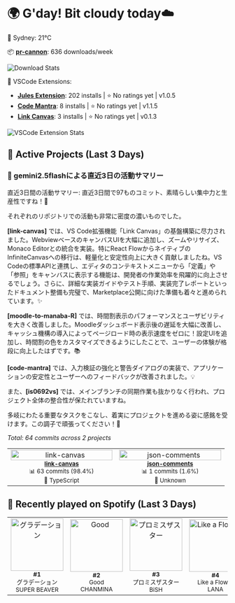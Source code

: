 <!-- weather-greeting:start -->
# 🌍 G'day! Bit cloudy today☁️
📍 Sydney: 21°C
<!-- weather-greeting:end -->

<!-- stats:start -->
📦 **[pr-cannon](https://github.com/is0692vs/pr-cannon)**: 636 downloads/week

![Download Stats](https://quickchart.io/chart?c=%7B%22type%22%3A%22line%22%2C%22data%22%3A%7B%22labels%22%3A%5B%222025-10-24%22%2C%222025-10-25%22%2C%222025-10-26%22%2C%222025-10-27%22%2C%222025-10-28%22%2C%222025-10-29%22%2C%222025-10-30%22%5D%2C%22datasets%22%3A%5B%7B%22label%22%3A%22pr-cannon%22%2C%22data%22%3A%5B366%2C366%2C589%2C601%2C613%2C634%2C636%5D%2C%22borderColor%22%3A%22%23FF6384%22%2C%22backgroundColor%22%3A%22transparent%22%2C%22tension%22%3A0.4%7D%5D%7D%2C%22options%22%3A%7B%22title%22%3A%7B%22display%22%3Atrue%2C%22text%22%3A%22npm%20Weekly%20Downloads%22%7D%2C%22scales%22%3A%7B%22yAxes%22%3A%5B%7B%22ticks%22%3A%7B%22beginAtZero%22%3Atrue%7D%7D%5D%7D%7D%7D&width=800&height=400)
<!-- stats:end -->

<!-- vscode-stats:start -->
🚀 VSCode Extensions:
- **[Jules Extension](https://github.com/is0692vs/jules-extension)**: 202 installs | ⭐ No ratings yet | v1.0.5
- **[Code Mantra](https://github.com/is0692vs/code-mantra)**: 8 installs | ⭐ No ratings yet | v1.1.5
- **[Link Canvas](https://github.com/is0692vs/link-canvas)**: 3 installs | ⭐ No ratings yet | v0.1.3

![VSCode Extension Stats](https://quickchart.io/chart?c=%7B%22type%22%3A%22line%22%2C%22data%22%3A%7B%22labels%22%3A%5B%222025-10-24%22%2C%222025-10-25%22%2C%222025-10-26%22%2C%222025-10-27%22%2C%222025-10-28%22%2C%222025-10-29%22%2C%222025-10-30%22%5D%2C%22datasets%22%3A%5B%7B%22label%22%3A%22Jules%20Extension%22%2C%22data%22%3A%5B86%2C86%2C108%2C125%2C129%2C184%2C202%5D%2C%22borderColor%22%3A%22%239966FF%22%2C%22backgroundColor%22%3A%22transparent%22%2C%22tension%22%3A0.4%7D%2C%7B%22label%22%3A%22Code%20Mantra%22%2C%22data%22%3A%5B0%2C0%2C5%2C7%2C7%2C8%2C8%5D%2C%22borderColor%22%3A%22%23FF9F40%22%2C%22backgroundColor%22%3A%22transparent%22%2C%22tension%22%3A0.4%7D%2C%7B%22label%22%3A%22Link%20Canvas%22%2C%22data%22%3A%5B0%2C0%2C0%2C0%2C0%2C0%2C3%5D%2C%22borderColor%22%3A%22%23FF6384%22%2C%22backgroundColor%22%3A%22transparent%22%2C%22tension%22%3A0.4%7D%5D%7D%2C%22options%22%3A%7B%22title%22%3A%7B%22display%22%3Atrue%2C%22text%22%3A%22VSCode%20Extension%20Installs%22%7D%2C%22scales%22%3A%7B%22yAxes%22%3A%5B%7B%22ticks%22%3A%7B%22beginAtZero%22%3Atrue%7D%7D%5D%7D%7D%7D&width=800&height=400)
<!-- vscode-stats:end -->

<!-- active-projects:start -->
## 🔨 Active Projects (Last 3 Days)

### 🤖 gemini2.5flashによる直近3日の活動サマリー

直近3日間の活動サマリー:
直近3日間で97ものコミット、素晴らしい集中力と生産性ですね！🚀

それぞれのリポジトリでの活動も非常に密度の濃いものでした。

**[link-canvas]** では、VS Code拡張機能「Link Canvas」の基盤構築に尽力されました。WebviewベースのキャンバスUIを大幅に追加し、ズームやリサイズ、Monaco Editorとの統合を実装。特にReact FlowからネイティブのInfiniteCanvasへの移行は、軽量化と安定性向上に大きく貢献しましたね。VS Codeの標準APIと連携し、エディタのコンテキストメニューから「定義」や「参照」をキャンバスに表示する機能は、開発者の作業効率を飛躍的に向上させるでしょう。さらに、詳細な実装ガイドやテスト手順、実装完了レポートといったドキュメント整備も完璧で、Marketplace公開に向けた準備も着々と進められています。✨

**[moodle-to-manaba-R]** では、時間割表示のパフォーマンスとユーザビリティを大きく改善しました。Moodleダッシュボード表示後の遅延を大幅に改善し、キャッシュ機構の導入によってページロード時の表示速度をゼロに！設定UIを追加し、時間割の色をカスタマイズできるようにしたことで、ユーザーの体験が格段に向上したはずです。📚

**[code-mantra]** では、入力検証の強化と警告ダイアログの実装で、アプリケーションの安定性とユーザーへのフィードバックが改善されました。💡

また、**[is0692vs]** では、メインブランチの同期作業も抜かりなく行われ、プロジェクト全体の整合性が保たれていますね。

多岐にわたる重要なタスクをこなし、着実にプロジェクトを進める姿に感銘を受けます。この調子で頑張ってください！💪

_Total: 64 commits across 2 projects_

<table>
  <tr>
    <td align="center" width="33%">
      <a href="https://github.com/is0692vs/link-canvas" target="_blank">
        <img src="https://opengraph.githubassets.com/1/is0692vs/link-canvas" alt="link-canvas" width="100%" />
      </a>
      <br />
      <sub><strong><a href="https://github.com/is0692vs/link-canvas" target="_blank">link-canvas</a></strong></sub>
      <br />
      <sub>📊 63 commits (98.4%)</sub>
      <br />
      <sub>🔷 TypeScript </sub>
    </td>
    <td align="center" width="33%">
      <a href="https://github.com/is0692vs/json-comments" target="_blank">
        <img src="https://opengraph.githubassets.com/1/is0692vs/json-comments" alt="json-comments" width="100%" />
      </a>
      <br />
      <sub><strong><a href="https://github.com/is0692vs/json-comments" target="_blank">json-comments</a></strong></sub>
      <br />
      <sub>📊 1 commits (1.6%)</sub>
      <br />
      <sub>📄 Unknown </sub>
    </td>
  </tr>
</table>

<!-- active-projects:end -->

<!-- spotify:start -->
## 🎵 Recently played on Spotify (Last 3 Days)

<table>
  <tr>
    <td align="center">
      <a href="https://open.spotify.com/track/79z4gwvetIY6Du3qx9fyPF" target="_blank">
        <img src="https://i.scdn.co/image/ab67616d0000b2736d9a4f8ab4e8df3742959d12" alt="グラデーション" width="120" />
      </a>
      <br />
      <sub><strong>#1</strong></sub>
      <br />
      <sub>グラデーション</sub>
      <br />
      <sub>SUPER BEAVER</sub>
    </td>
    <td align="center">
      <a href="https://open.spotify.com/track/1Z8JOVjvZNhwOdwOVqZPpI" target="_blank">
        <img src="https://i.scdn.co/image/ab67616d0000b273fc5e4067581a0bf29e65afbb" alt="Good" width="120" />
      </a>
      <br />
      <sub><strong>#2</strong></sub>
      <br />
      <sub>Good</sub>
      <br />
      <sub>CHANMINA</sub>
    </td>
    <td align="center">
      <a href="https://open.spotify.com/track/61Yl4bWKSUeNxe6jPgKq5c" target="_blank">
        <img src="https://i.scdn.co/image/ab67616d0000b27342f80e91cb2fa0f4a7570d8f" alt="プロミスザスター" width="120" />
      </a>
      <br />
      <sub><strong>#3</strong></sub>
      <br />
      <sub>プロミスザスター</sub>
      <br />
      <sub>BiSH</sub>
    </td>
    <td align="center">
      <a href="https://open.spotify.com/track/3SS77BL8QoIWyoK0u7pDGQ" target="_blank">
        <img src="https://i.scdn.co/image/ab67616d0000b273ae516ba0de5909fc9613a81b" alt="Like a Flower" width="120" />
      </a>
      <br />
      <sub><strong>#4</strong></sub>
      <br />
      <sub>Like a Flower</sub>
      <br />
      <sub>LANA</sub>
    </td>
    <td align="center">
      <a href="https://open.spotify.com/track/5JTNhYqB0eG0ivgZcBviJ0" target="_blank">
        <img src="https://i.scdn.co/image/ab67616d0000b2734fe859ca3332a45f3dee694a" alt="ROSE" width="120" />
      </a>
      <br />
      <sub><strong>#5</strong></sub>
      <br />
      <sub>ROSE</sub>
      <br />
      <sub>HANA</sub>
    </td>
  </tr>
</table>
<!-- spotify:end -->
